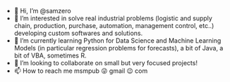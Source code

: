 - 👋 Hi, I’m @samzero
- 👀 I’m interested in solve real industrial problems (logistic and supply chain, production, purchase, automation, management control,  etc..) developing custom softwares and solutions.
- 🌱 I’m currently learning Python for Data Science and Machine Learning Models (in particular regression problems for forecasts), a bit of Java, a bit of VBA, sometimes R.
- 💞️ I’m looking to collaborate on small but very focused projects!
- 📫 How to reach me msmpub 😜 gmail 😉 com

<!---
samzero/samzero is a ✨ special ✨ repository because its `README.md` (this file) appears on your GitHub profile.
You can click the Preview link to take a look at your changes.
--->
